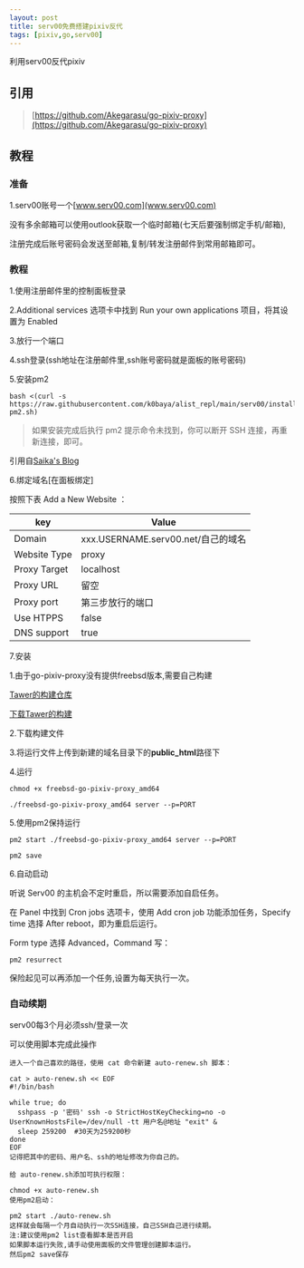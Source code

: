 ```yaml
---
layout: post
title: serv00免费搭建pixiv反代
tags: [pixiv,go,serv00]
---
```

利用serv00反代pixiv

## 引用
> [https://github.com/Akegarasu/go-pixiv-proxy](https://github.com/Akegarasu/go-pixiv-proxy)

## 教程

### 准备
1.serv00账号一个[www.serv00.com](www.serv00.com)

没有多余邮箱可以使用outlook获取一个临时邮箱(七天后要强制绑定手机/邮箱),

注册完成后账号密码会发送至邮箱,复制/转发注册邮件到常用邮箱即可。

### 教程
1.使用注册邮件里的控制面板登录

2.Additional services 选项卡中找到 Run your own applications 项目，将其设置为 Enabled

3.放行一个端口

4.ssh登录(ssh地址在注册邮件里,ssh账号密码就是面板的账号密码)

5.安装pm2

```
bash <(curl -s https://raw.githubusercontent.com/k0baya/alist_repl/main/serv00/install-pm2.sh)
```
> 如果安装完成后执行 pm2 提示命令未找到，你可以断开 SSH 连接，再重新连接，即可。

引用自[Saika's Blog](https://blog.rappit.site/2024/01/27/serv00_logs/)

6.绑定域名[在面板绑定]

按照下表 Add a New Website ：

  key   | 	Value  
  ----  | ----  
 Domain  | xxx.USERNAME.serv00.net/自己的域名 
 Website Type  | proxy 
 Proxy Target  | localhost 
 Proxy URL  | 留空 
 Proxy port  | 第三步放行的端口 
 Use HTPPS  | false 
 DNS support  | true 

7.安装

1.由于go-pixiv-proxy没有提供freebsd版本,需要自己构建

[Tawer的构建仓库](https://github.com/tawer-blog/freebsd-go-pixiv-proxy)

[下载Tawer的构建](https://github.com/tawer-blog/freebsd-go-pixiv-proxy/releases/download/v0.2.2/freebsd-go-pixiv-proxy_amd64)

2.下载构建文件

3.将运行文件上传到新建的域名目录下的**public_html**路径下

4.运行
```
chmod +x freebsd-go-pixiv-proxy_amd64
```
```
./freebsd-go-pixiv-proxy_amd64 server --p=PORT
```
5.使用pm2保持运行
```
pm2 start ./freebsd-go-pixiv-proxy_amd64 server --p=PORT
```
```
pm2 save
```
6.自动启动

听说 Serv00 的主机会不定时重启，所以需要添加自启任务。

在 Panel 中找到 Cron jobs 选项卡，使用 Add cron job 功能添加任务，Specify time 选择 After reboot，即为重启后运行。

Form type 选择 Advanced，Command 写：
```
pm2 resurrect
```
保险起见可以再添加一个任务,设置为每天执行一次。
### 自动续期
serv00每3个月必须ssh/登录一次

可以使用脚本完成此操作 
```
进入一个自己喜欢的路径，使用 cat 命令新建 auto-renew.sh 脚本：

cat > auto-renew.sh << EOF
#!/bin/bash

while true; do
  sshpass -p '密码' ssh -o StrictHostKeyChecking=no -o UserKnownHostsFile=/dev/null -tt 用户名@地址 "exit" &
  sleep 259200  #30天为259200秒
done
EOF
记得把其中的密码、用户名、ssh的地址修改为你自己的。

给 auto-renew.sh添加可执行权限：

chmod +x auto-renew.sh
使用pm2启动：

pm2 start ./auto-renew.sh
这样就会每隔一个月自动执行一次SSH连接，自己SSH自己进行续期。
注:建议使用pm2 list查看脚本是否开启
如果脚本运行失败,请手动使用面板的文件管理创建脚本运行。
然后pm2 save保存
```







